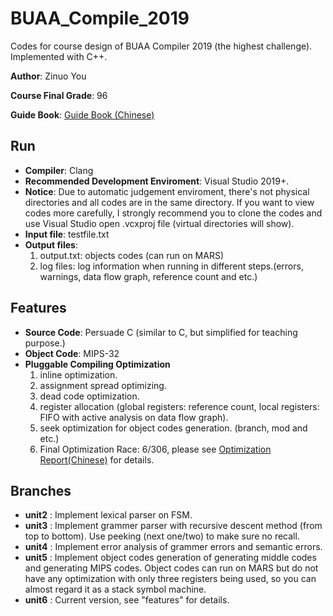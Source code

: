 # BUAA_Compile_2019
Codes for course design of BUAA Compiler 2019 (the highest challenge). Implemented with C++.

**Author**: Zinuo You

**Course Final Grade**: 96

**Guide Book**: [Guide Book (Chinese)](Compiler_GuideBook.pdf)

## Run
- **Compiler**: Clang
- **Recommended Development Enviroment**: Visual Studio 2019+.
- **Notice**: Due to automatic judgement enviroment, there's not physical directories and all codes are in the same directory. If you want to view codes more carefully, I strongly recommend you to clone the codes and use Visual Studio open .vcxproj file (virtual directories will show).
- **Input file**: testfile.txt
- **Output files**: 
  1. output.txt: objects codes (can run on MARS)
  2. log files: log information when running in different steps.(errors, warnings, data flow graph, reference count and etc.)



## Features
- **Source Code**: Persuade C (similar to C, but simplified for teaching purpose.)
- **Object Code**: MIPS-32
- **Pluggable Compiling Optimization**
  1. inline optimization.
  2. assignment spread optimizing.
  3. dead code optimization.
  4. register allocation (global registers: reference count, local registers: FIFO with active analysis on data flow graph).
  5. seek optimization for object codes generation. (branch, mod and etc.)
  6. Final Optimization Race: 6/306, please see [Optimization Report(Chinese)](Optimization_Report.pdf) for details. 



## Branches
- **unit2** : Implement lexical parser on FSM. 
- **unit3** : Implement grammer parser with recursive descent method (from top to bottom). Use peeking (next one/two) to make sure no recall.
- **unit4** : Implement error analysis of grammer errors and semantic errors.
- **unit5** : Implement object codes generation of generating middle codes and generating MIPS codes. Object codes can run on MARS but do not have any optimization with only three registers being used, so you can almost regard it as a stack symbol machine.
- **unit6** : Current version, see "features" for details. 
